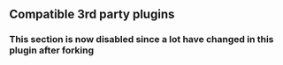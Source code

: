 ## Compatible 3rd party plugins
### This section is now disabled since a lot have changed in this plugin after forking